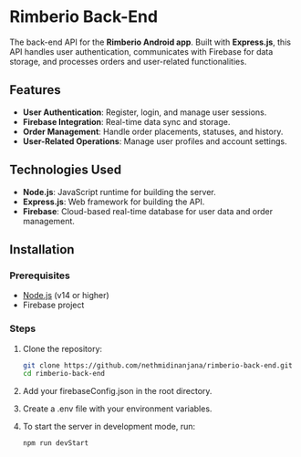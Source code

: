 # Rimberio Back-End

The back-end API for the **Rimberio Android app**. Built with **Express.js**, this API handles user authentication, communicates with Firebase for data storage, and processes orders and user-related functionalities.

## Features

- **User Authentication**: Register, login, and manage user sessions.
- **Firebase Integration**: Real-time data sync and storage.
- **Order Management**: Handle order placements, statuses, and history.
- **User-Related Operations**: Manage user profiles and account settings.

## Technologies Used

- **Node.js**: JavaScript runtime for building the server.
- **Express.js**: Web framework for building the API.
- **Firebase**: Cloud-based real-time database for user data and order management.

## Installation

### Prerequisites

- [Node.js](https://nodejs.org/) (v14 or higher)
- Firebase project

### Steps

1. Clone the repository:

   ```bash
   git clone https://github.com/nethmidinanjana/rimberio-back-end.git
   cd rimberio-back-end
   ```

2. Add your firebaseConfig.json in the root directory.

3. Create a .env file with your environment variables.

4. To start the server in development mode, run:
   ```bash
   npm run devStart
   ```
